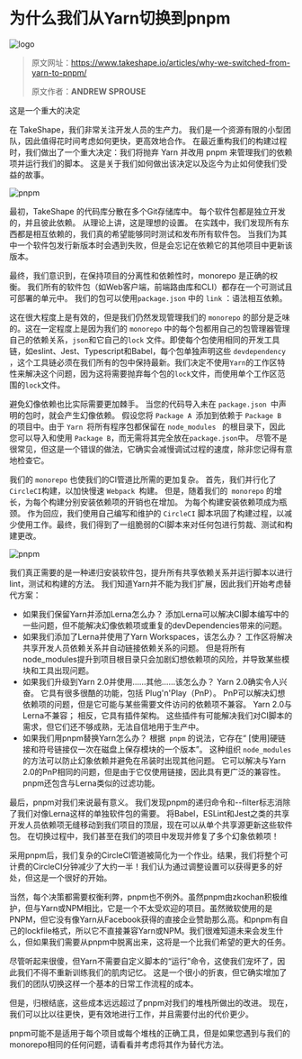 # 为什么我们从Yarn切换到pnpm

![logo](C:\Users\ZHCZ\Desktop\2020-07-08\logo.png)

> 原文网址：https://www.takeshape.io/articles/why-we-switched-from-yarn-to-pnpm/
>
> 原文作者：**ANDREW SPROUSE**

这是一个重大的决定

在 TakeShape，我们非常关注开发人员的生产力。 我们是一个资源有限的小型团队，因此值得花时间考虑如何更快，更高效地合作。 在最近重构我们的构建过程时，我们做出了一个重大决定：我们将抛弃 Yarn 并改用 pnpm 来管理我们的依赖项并运行我们的脚本。 这是关于我们如何做出该决定以及迄今为止如何使我们受益的故事。

![pnpm](C:\Users\ZHCZ\Desktop\2020-07-08\pnpm.png)

最初，TakeShape 的代码库分散在多个Git存储库中。 每个软件包都是独立开发的，并且彼此依赖。 从理论上讲，这是理想的设置。 在实践中，我们发现所有东西都是相互依赖的，我们真的希望能够同时测试和发布所有软件包。 当我们为其中一个软件包发行新版本时会遇到失败，但是会忘记在依赖它的其他项目中更新该版本。

最终，我们意识到，在保持项目的分离性和依赖性时，monorepo 是正确的权衡。 我们所有的软件包（如Web客户端，前端路由库和CLI）都存在一个可测试且可部署的单元中。 我们的包可以使用`package.json` 中的 `link` ：语法相互依赖。

这在很大程度上是有效的，但是我们仍然发现管理我们的 `monorepo` 的部分是乏味的。这在一定程度上是因为我们的 `monorepo` 中的每个包都用自己的包管理器管理自己的依赖关系，`json`和它自己的`lock` 文件。即使每个包使用相同的开发工具链，如eslint、Jest、Typescript和Babel，每个包单独声明这些 `devdependency` ，这个工具链必须在我们所有的包中保持最新。我们决定不使用`Yarn`的工作区特性来解决这个问题，因为这将需要抛弃每个包的`lock`文件，而使用单个工作区范围的`lock`文件。

避免幻像依赖也比实际需要更加棘手。 当您的代码导入未在 `package.json `中声明的包时，就会产生幻像依赖。 假设您将 `Package A `添加到依赖于 `Package B `的项目中。由于 `Yarn `将所有程序包都保留在 `node_modules ` 的根目录下，因此您可以导入和使用 ` Package B `，而无需将其完全放在` package.json `中。 尽管不是很常见，但这是一个错误的做法，它确实会减慢调试过程的速度，除非您记得有意地检查它。

我们的 `monorepo` 也使我们的CI管道比所需的更加复杂。 首先，我们并行化了` CircleCI `构建，以加快慢速 `Webpack `构建。 但是，随着我们的` monorepo` 的增长，为每个构建分别安装依赖项的开销也在增加。 为每个构建安装依赖项成为瓶颈。 作为回应，我们使用自己编写和维护的 `CircleCI` 脚本巩固了构建过程，以减少使用工作。最终，我们得到了一组脆弱的CI脚本来对任何包进行剪裁、测试和构建更改。

![pnpm](C:\Users\ZHCZ\Desktop\2020-07-08\pnpm.png)

我们真正需要的是一种递归安装软件包，提升所有共享依赖关系并运行脚本以进行lint，测试和构建的方法。 我们知道Yarn并不能为我们扩展，因此我们开始考虑替代方案：

- 如果我们保留Yarn并添加Lerna怎么办？ 添加Lerna可以解决CI脚本编写中的一些问题，但不能解决幻像依赖项或重复的devDependencies带来的问题。
- 如果我们添加了Lerna并使用了Yarn Workspaces，该怎么办？ 工作区将解决共享开发人员依赖关系并自动链接依赖关系的问题。 但是将所有node_modules提升到项目根目录只会加剧幻想依赖项的风险，并导致某些模块和工具出现问题。
- 如果我们升级到Yarn 2.0并使用……其他……该怎么办？ Yarn 2.0确实令人兴奋。 它具有很多很酷的功能，包括 Plug'n'Play（PnP）。 PnP可以解决幻想依赖项的问题，但是它可能与某些需要文件访问的依赖项不兼容。 Yarn 2.0与Lerna不兼容； 相反，它具有插件架构。 这些插件有可能解决我们对CI脚本的需求，但它们还不够成熟，无法自信地用于生产中。
- 如果我们用pnpm替换Yarn怎么办？ 根据` pnpm` 的说法，它存在“ [使用]硬链接和符号链接仅一次在磁盘上保存模块的一个版本”。 这种组织 `node_modules` 的方法可以防止幻象依赖并避免在吊装时出现其他问题。 它可以解决与Yarn 2.0的PnP相同的问题，但是由于它仅使用链接，因此具有更广泛的兼容性。 pnpm还包含与Lerna类似的过滤功能。

最后，pnpm对我们来说最有意义。 我们发现pnpm的递归命令和--filter标志消除了我们对像Lerna这样的单独软件包的需要。 将Babel，ESLint和Jest之类的共享开发人员依赖项无缝移动到我们项目的顶层，现在可以从单个共享源更新这些软件包。 在切换过程中，我们甚至在我们的项目中发现并修复了多个幻象依赖项！

采用pnpm后，我们复杂的CircleCI管道被简化为一个作业。结果，我们将整个可计费的CircleCI分钟减少了大约一半！我们认为通过调整设置可以获得更多的好处，但这是一个很好的开始。

当然，每个决策都需要权衡利弊，pnpm也不例外。虽然pnpm由zkochan积极维护，但与Yarn或NPM相比，它是一个不太受欢迎的项目。虽然微软使用的是PNPM，但它没有像Yarn从Facebook获得的直接企业赞助那么高。和pnpm有自己的lockfile格式，所以它不直接兼容Yarn或NPM。我们很难知道未来会发生什么，但如果我们需要从pnpm中脱离出来，这将是一个比我们希望的更大的任务。

尽管听起来很傻，但Yarn不需要自定义脚本的“运行”命令，这使我们宠坏了，因此我们不得不重新训练我们的肌肉记忆。 这是一个很小的折衷，但它确实增加了我们的团队切换这样一个基本的日常工作流程的成本。

但是，归根结底，这些成本远远超过了pnpm对我们的堆栈所做出的改进。 现在，我们可以比以往更快，更有效地进行工作，并且需要付出的代价更少。

pnpm可能不是适用于每个项目或每个堆栈的正确工具，但是如果您遇到与我们的monorepo相同的任何问题，请看看并考虑将其作为替代方法。